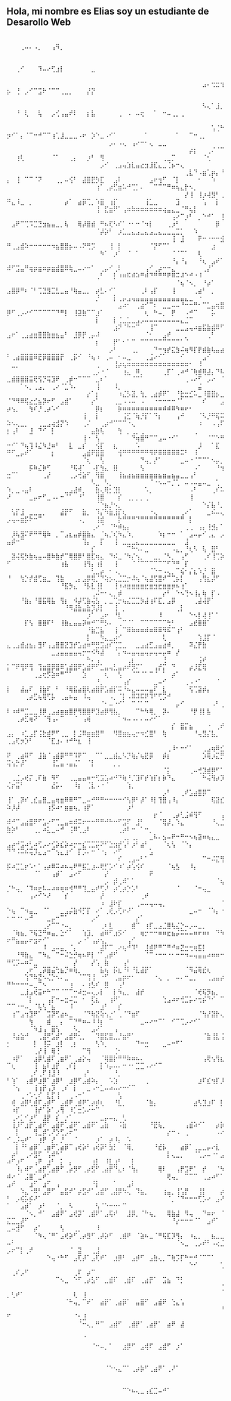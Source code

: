 ## Hola, mi nombre es Elias soy un estudiante de Desarollo Web

⠀⠀⠀⠀⠀⠀⠀⠀⠀⠀⠀⠀⠀⠀⠀⠀⠀⠀⠀⠀⠀⠀⠀⠀⠀⠀⠀⠀⠀⠀⠀⠀⠀⠀⠀⠀⠀⠀⠀⠀⠀⠀⠀⠀⠀⠀⠀⠀⠀⠀⠀⠀⢀⠤⠄⠠⡀⠀⠀⢠⠻⡀⠀⠀⠀⠀⠀⠀⠀⠀⠀⠀⠀⠀⠀⠀⠀⠀⠀⠀⠀⠀⠀⠀⠀⠀⠀⠀⠀⠀⠀⠀⠀⠀⠀⠀⠀⠀⠀⠀⠀⠀⠀⠀⠀⠀⠀⠀⠀⠀⠀⠀⠀⠀⠀⠀⠀⠀⠀⠀⠀⠀⠀⠀⠀⠀⠀⠀⠀⠀⠀⠀⠀⠀⠀⠀⠀⠀⠀⠀⠀⠀
⠀⠀⠀⠀⠀⠀⠀⠀⠀⠀⠀⠀⠀⠀⠀⠀⠀⠀⠀⠀⠀⠀⠀⠀⠀⠀⠀⠀⠀⠀⠀⠀⠀⠀⠀⠀⠀⠀⠀⠀⠀⠀⠀⠀⠀⠀⠀⠀⠀⠀⠀⢀⠊⠀⠀⠀⠹⠤⠔⢋⣰⡇⠀⠀⠀⠀⠀⠀⣀⠀⠀⠀⠀⠀⠀⠀⠀⠀⠀⠀⠀⠀⠀⠀⠀⠀⠀⠀⠀⠀⠀⠀⠀⠀⠀⠀⠀⠀⠀⠀⠀⠀⠀⠀⠀⠀⠀⠀⠀⠀⠀⠀⠀⠀⠀⠀⠀⠀⠀⠀⠀⠀⠀⠀⠀⠀⠀⠀⠀⠀⠀⠀⠀⠀⠀⠀⠀⠀⠀⠀⠀⠀
⠀⠀⠀⠀⠀⠀⠀⠀⠀⠀⠀⠀⠀⠀⠀⠀⠀⠀⠀⠀⠀⠀⠀⠀⠀⠀⠀⠀⠀⠀⠀⠀⠀⠀⠀⠀⠀⠀⠀⠀⠀⠀⠀⠀⣠⠄⢒⣒⢲⡦⠀⢘⠀⡠⠊⠉⣩⠗⠈⠉⠉⢀⣀⡀⠀⠀⠀⡜⡝⠀⠀⠀⠀⠀⠀⠀⠀⠀⠀⠀⠀⠀⠀⠀⠀⠀⠀⠀⠀⠀⠀⠀⠀⠀⠀⠀⠀⠀⠀⠀⠀⠀⠀⠀⠀⠀⠀⠀⠀⠀⠀⠀⠀⠀⠀⠀⠀⠀⠀⠀⠀⠀⠀⠀⠀⠀⠀⠀⠀⠀⠀⠀⠀⠀⠀⠀⠀⠀⠀⠀⠀⠀
⠀⠀⠀⠀⠀⠀⠀⠀⠀⠀⠀⠀⠀⠀⠀⠀⠀⠀⠀⠀⠀⠀⠀⠀⠀⠀⠀⠀⠀⠀⠀⠀⠀⠀⠀⠀⠀⠀⠀⠀⠀⠀⠀⠀⠣⢄⠁⣸⡀⠀⠀⠘⠀⢇⠀⠀⢧⠀⠀⡠⢊⢠⣤⠞⠇⠀⠀⡆⣧⠀⠀⠀⠀⠀⢀⠀⠠⠀⠤⢖⠀⠀⠁⠀⠒⠤⢀⡀⢀⠀⠀⠀⠀⠀⠀⠀⠀⠀⠀⠀⠀⠀⠀⠀⠀⠀⠀⠀⠀⠀⠀⠀⠀⠀⠀⠀⠀⠀⠀⠀⠀⠀⠀⠀⠀⠀⠀⠀⠀⠀⠀⠀⠀⠀⠀⠀⠀⠀⠀⠀⠀⠀
⠀⠀⠀⠀⠀⠀⠀⠀⠀⠀⠀⠀⠀⠀⠀⠀⠀⠀⠀⠀⠀⠀⠀⠀⠀⠀⠀⠀⠀⠀⠀⠀⠀⠀⠀⠀⠀⠀⠀⠀⠀⠀⠀⠀⠀⠀⢡⢈⠓⡲⠊⠁⡄⠈⠉⠒⠚⠉⠉⢰⢁⣸⣀⣀⣀⠠⠖⠀⡱⠑⣀⠠⠊⠁⠀⠀⠀⠀⠀⠀⠁⠀⠀⠀⠀⠀⠀⠁⠀⠀⠉⠒⢀⡀⠀⠀⠀⠀⠀⠀⠀⠀⠀⠀⠀⠀⠀⠀⠀⠀⠀⠀⠀⠀⠀⠀⠀⠀⠀⠀⠀⡠⠄⠠⢄⠀⢠⠔⠒⠂⢄⠀⣀⣀⠀⠀⠀⠀⠀⠀⠀⠀
⠀⠀⠀⠀⠀⠀⠀⠀⠀⠀⠀⠀⠀⠀⠀⠀⠀⠀⠀⠀⠀⠀⠀⠀⠀⠀⠀⠀⠀⠀⠀⠀⠀⠀⠀⠀⠀⠀⠀⠀⠀⡴⡆⠀⠀⢀⠌⠈⠉⠀⠀⢰⢇⠀⠀⠀⠀⠀⠀⠈⠁⠀⠀⢀⡄⠀⠀⡰⠃⠀⢻⠀⠀⠀⠀⠀⠀⠀⠀⠀⠀⠀⠀⠀⢀⣀⡉⠀⠀⠀⠀⠀⠀⠈⢂⠀⠀⠀⠀⠀⠀⠀⠀⠀⠀⠀⠀⠀⠀⠀⠀⠀⠀⠀⠀⠀⠀⠀⠀⡠⠊⠀⢀⣠⢤⣱⣇⣤⣔⣲⣸⣏⣄⣀⢈⡦⠒⢄⠀⠀⠀⠀
⠀⠀⠀⠀⠀⠀⠀⠀⠀⠀⠀⠀⠀⠀⠀⠀⠀⠀⠀⠀⠀⠀⠀⠀⠀⠀⠀⠀⠀⠀⠀⠀⠀⠀⠀⠀⠀⠀⠀⠀⢀⣇⠙⠠⣶⢁⡶⡄⠘⡄⠀⢸⠀⠉⠉⠈⠝⠀⠀⠀⢀⡀⠤⢪⠃⠀⣼⣿⣟⡳⣏⠀⠀⣠⠇⠀⠀⠀⠀⠀⠀⣠⠖⢲⠋⠀⠈⡇⠀⠀⠀⠀⠂⠀⠀⠱⠀⠀⠀⠀⠀⠀⠀⠀⠀⠀⠀⠀⠀⠀⠀⠀⠀⠀⠀⠀⠀⠀⢰⠁⢀⡴⣋⣶⠥⠚⢉⡁⠄⠀⠀⠉⠉⠉⠛⠶⢦⣄⡗⠢⡀⠀
⠀⠀⠀⠀⠀⠀⠀⠀⠀⠀⠀⠀⠀⠀⠀⠀⠀⠀⠀⠀⠀⠀⠀⠀⠀⠀⠀⠀⠀⠀⠀⠀⠀⠀⠀⠀⠀⠀⠀⠀⡜⢸⠀⢸⡰⢼⣻⠃⢀⠛⣄⠸⣀⠀⡀⠀⠀⠀⠀⠀⠀⠀⡴⠁⠀⣴⡿⢉⡀⠱⣿⠀⢰⡏⠀⠀⠀⠀⠀⠀⢸⣁⣀⠀⠀⠀⠀⣹⠀⠀⠀⠀⠀⢡⠀⠀⡇⠀⠀⠀⠀⠀⠀⠀⠀⠀⠀⠀⠀⠀⠀⠀⠀⠀⠀⠀⠀⠀⢸⠀⣏⣶⠟⠁⢠⠶⠷⠶⠶⠶⠶⠶⠶⢴⣤⣄⣀⠈⠛⢦⡇⠀
⠀⠀⠀⠀⠀⠀⠀⠀⠀⠀⠀⠀⠀⠀⠀⠀⠀⠀⠀⠀⠀⠀⠀⠀⠀⠀⠀⠀⠀⠀⠀⠀⠀⠀⠀⠀⠀⢠⠔⠉⡰⠃⠀⡀⠑⠚⠁⠀⢸⠀⣠⠟⠉⢉⠩⣉⣙⣲⣦⣤⣀⡀⢧⠀⠀⢿⡼⣿⣾⠀⠛⠦⢏⠣⠎⠁⠐⠂⠒⠈⠲⡇⠀⠀⠀⢀⡰⠃⠀⠀⠀⠀⠀⠀⠀⠀⡿⠀⠀⠀⠀⠀⠀⠀⠀⠀⠀⠀⠀⠀⠀⠀⠀⠀⠀⠀⠀⠀⠈⡼⡵⠃⠀⡰⣁⣀⣄⣠⣀⣄⣠⣀⣄⣀⣀⣀⣉⡁⠀⠀⠱⠀
⠀⠀⠀⠀⠀⠀⠀⠀⠀⠀⠀⠀⠀⠀⠀⠀⠀⠀⠀⠀⠀⠀⠀⠀⠀⠀⠀⠀⠀⠀⠀⠀⠀⠀⠀⠀⠀⢸⠀⣸⠀⠀⠀⠟⠒⠐⠒⠒⣺⠛⢀⣠⣾⠵⠒⠒⠒⠒⠒⠲⣦⣿⣿⡦⠤⠠⠝⢛⡩⠀⠀⠀⢸⠀⡇⠀⠀⠀⠀⠀⠀⠈⡝⠋⠉⠁⠀⠀⠀⠀⠀⠀⠀⠀⠀⣰⠀⠀⠀⠀⠀⠀⠀⠀⠀⠀⠀⠀⠀⠀⠀⠀⠀⠀⠀⠀⠀⠀⠀⠳⠁⠀⡰⠁⠀⠈⠀⠁⠀⠀⠀⠀⠀⠀⠀⠈⠈⠉⠁⠀⠀⢇
⠀⠀⠀⠀⠀⠀⠀⠀⠀⠀⠀⠀⠀⠀⠀⠀⠀⠀⠀⠀⠀⠀⠀⠀⠀⠀⠀⠀⠀⠀⠀⠀⠀⠀⠀⠀⠀⠘⡄⠘⡄⠀⠀⠘⢆⠀⣠⠞⠁⠾⠋⣩⣤⠛⢶⡶⣶⠶⡶⣶⣾⣿⠿⢷⣀⠤⠔⠒⠁⠀⢀⡤⠊⢀⠇⠀⠀⠀⠀⠀⢠⠊⢀⡴⠒⠒⣄⠀⠀⠀⠀⠀⠀⢀⡜⠁⠀⠀⠀⠀⠀⠀⠀⠀⠀⠀⠀⠀⠀⠀⠀⠀⠀⠀⠀⠀⠀⠀⢀⠃⠀⠀⡇⠰⠶⠯⠾⠵⠛⠾⠙⠛⠛⠛⠟⠿⠭⠼⠑⠚⠐⠸
⠀⠀⠀⠀⠀⠀⠀⠀⠀⠀⠀⠀⠀⠀⠀⠀⠀⠀⠀⠀⠀⠀⠀⠀⠀⠀⠀⠀⠀⠀⠀⠀⠀⠀⠀⠀⠀⠀⠈⢦⠈⠢⡀⠀⠘⡴⠁⠀⠀⣠⣿⡿⠛⠆⠈⠃⢉⣙⣻⣉⣃⣀⣤⠘⢷⣤⣀⡀⠀⡴⣃⠄⠊⠁⠀⠀⠀⠀⠀⢀⠇⢠⡏⠀⠀⠀⢸⠀⠀⠀⠀⢀⣴⠃⠀⡀⠀⠀⠀⠀⠀⠀⠀⠀⠀⠀⠀⠀⠀⠀⠀⠀⠀⠀⠀⠀⠀⠀⡘⠀⠀⠀⡇⢀⡤⣠⢤⣤⣤⣤⣤⣤⣤⣤⣤⣤⣤⣤⣄⣀⠀⠐
⠀⠀⠀⠀⠀⠀⠀⠀⠀⠀⠀⠀⠀⠀⠀⠀⠀⠀⠀⠀⠀⠀⠀⠀⠀⣠⠴⠂⠀⢀⣴⠊⠉⠆⠀⣀⣀⠤⠤⠘⠒⠒⠛⠂⠉⣁⣤⢶⣿⡿⠋⢀⡠⠔⠊⠉⠉⠉⠉⠉⠙⠛⡇⠀⢸⣽⣷⠉⠉⣰⠁⠀⠀⠀⠀⠀⠀⠀⠀⠀⢆⠀⠓⠤⡀⠀⡟⠀⠀⠠⠚⠉⠀⠀⠀⡥⠀⠀⠀⠀⠀⠀⠀⠀⠀⠀⠀⠀⠀⠀⠀⠀⠀⠀⠀⠀⠀⠀⡇⠀⠀⠀⡇⢈⣀⣁⣀⣠⡠⠤⠤⠤⠤⠤⠤⠤⠤⣄⣈⠉⠀⠀
⠀⠀⠀⠀⠀⠀⠀⠀⠀⠀⠀⠀⠀⠀⠀⠀⠀⠀⠀⠀⠀⠀⠀⠀⣰⠝⠈⠓⠒⠉⠀⠀⢸⠉⠀⠀⠀⠀⣀⣀⣠⢤⠴⣶⣯⣷⣾⠿⠋⣠⠖⠁⢀⣠⣴⣶⣿⣿⣷⣶⣦⣤⠃⠀⣸⡿⡟⢀⡤⠼⠀⠀⠀⠀⠀⠀⠀⠀⠀⠀⠈⠂⠀⠀⣠⠞⠀⠀⠀⡀⠀⠀⠀⠀⢀⠃⠀⠀⠀⠀⠀⠀⠀⠀⠀⠀⠀⠀⠀⠀⠀⠀⠀⠀⠀⠀⠀⠀⡆⠀⠀⠀⡟⠁⠂⠁⠉⠀⠉⠉⠉⠉⠉⠉⠉⠉⠉⠁⠈⠀⠀⠀
⠀⠀⠀⠀⠀⠀⠀⠀⠀⠀⠀⠀⠀⠀⠀⠀⠀⠀⠀⠀⠀⠀⠀⡠⠃⠀⠀⠀⢀⡀⠀⠀⠀⠙⠒⢲⡞⣍⣳⠬⢶⠻⡏⡟⣾⣷⢧⣤⣴⠃⢀⣴⣿⣿⣿⠿⣟⡿⣿⣿⣿⡟⠀⢀⡯⠊⠀⠘⢦⠰⠀⢀⠤⠀⠂⠤⣀⠀⠀⠀⢀⣨⠔⠊⠁⠀⠀⠀⠊⠀⠀⠀⠀⣠⠊⠀⠀⠀⠀⣀⡀⠀⠀⠀⠀⠀⠀⠀⠀⠀⠀⠀⠀⠀⠀⠀⠀⠀⢀⠀⠀⠀⢸⡴⢦⠶⠶⠶⠶⠶⠶⠶⠶⠶⠶⠶⠶⠶⠶⠂⠀⠸
⠀⠀⠀⠀⠀⠀⠀⠀⠀⠀⠀⠀⠀⠀⠀⠀⠀⠀⠀⢀⡠⠐⠈⠀⠀⠀⢰⣄⠀⠿⡀⠀⠀⠀⠀⢀⡏⠁⢀⠴⠚⠈⢷⣾⢿⣼⡄⠙⠧⣀⣾⣿⣿⣿⣭⢟⢫⡙⢭⣹⠟⠀⢀⡾⠒⠉⠉⠉⠀⣀⠆⠁⠀⠀⠀⠀⠀⠈⠉⠁⠀⠀⠀⠀⠀⠀⠀⠀⠀⢀⠠⠔⠋⠀⡠⠔⠀⠈⠀⠀⠀⠁⠢⡀⢀⣠⡀⠀⢀⠔⠈⣁⠱⠄⠀⠀⠀⠀⢸⠀⠀⠀⠸⡀⠀⠀⠀⠀⠀⠀⠀⠀⠀⠀⠀⠀⠀⠀⠀⠀⠀⣬
⠀⠀⠀⠀⠀⠀⠀⠀⠀⠀⠀⠀⠀⠀⠀⠀⠀⠀⡔⠁⡆⠀⠀⠀⠀⠰⣌⡣⣽⡀⢳⡀⢀⣴⡾⠟⠁⠀⠘⣗⣒⣊⠥⣀⠸⣿⣿⡦⣀⠈⠙⠻⠿⢯⣔⣊⣦⡽⠖⠋⠀⣠⣾⠁⠀⠀⠀⠀⡔⠁⠀⠀⠀⢀⣀⠠⠠⠤⠀⠠⠀⠀⠐⠒⠒⠒⠒⠈⠁⠀⠀⠀⠀⠎⠀⠀⠀⣠⡴⢢⡀⠀⠀⢳⠎⡘⢀⡴⠡⠊⠀⠀⠀⠀⠀⠀⠀⠀⡿⡆⠀⠀⠀⡷⠶⠶⠶⠶⠶⠶⠶⠶⠶⠾⠾⠿⠳⠶⠖⠂⠀⠀
⠀⠀⠀⠀⠀⠀⠀⠀⠀⠀⠀⠀⠀⠀⠀⠀⠀⢸⠀⠀⡇⠀⠀⠀⠀⠀⢨⣋⠈⢷⡘⡏⠁⠙⡆⠀⠀⠀⢠⠚⠀⠀⠀⠈⠣⡘⠛⢯⠭⠵⠢⢄⣀⡀⠀⠀⢀⣀⣠⢴⣺⡝⠱⠀⠀⠀⢀⠌⠀⠀⢀⡴⠚⠉⠉⠉⠐⢄⠀⠀⠀⠀⠀⠀⠀⠀⠀⠀⠀⠀⠀⠀⠰⠀⠀⠠⢠⠏⡆⢠⠇⠀⠀⣸⠀⠙⠊⠀⡇⠀⠀⠀⠀⠀⠀⠀⠀⣤⣷⢧⠀⠀⠀⢳⠀⡀⢀⡀⢀⠀⠀⠀⠀⠀⠀⠀⠀⠀⠀⠀⢀⠀
⠀⠀⠀⠀⠀⠀⠀⠀⠀⠀⠀⠀⠀⠀⠀⠀⠀⢸⠐⠀⢣⠀⠀⠀⠀⠀⠀⠀⠙⢶⣿⠛⠉⠉⣠⠤⠐⠊⠁⠀⠀⠀⠀⠀⠀⠈⠉⠑⠛⠒⠊⠁⠙⢦⢹⠸⣌⠳⣘⠶⠃⠀⠀⣇⠀⣀⡎⠀⠀⢪⡏⠀⠀⣆⠀⠀⠀⠀⠡⠀⠀⠀⠀⠀⠀⠀⠀⠀⠀⠀⠀⠀⡸⠀⠀⠁⣏⠀⠛⠋⣀⡤⠞⠁⠀⠀⠀⠀⡆⠀⠀⠀⠀⠀⠀⣠⣾⠟⣿⣿⠀⠀⠀⢺⠛⠛⠛⠛⠛⠛⠻⠟⠿⠿⠿⠿⠿⠭⠃⠀⠸⠀
⠀⠀⠀⠀⠀⠀⠀⠀⠀⠀⠀⠀⠀⠀⠀⠀⠀⠈⢆⠀⠀⢣⠀⠀⠀⠀⠀⠀⠀⠀⠙⢤⡀⡜⠁⠀⠀⠀⠀⣀⠤⠐⠈⠉⠉⠁⠢⡤⡀⠀⠀⠀⠀⠀⡯⠷⣌⡷⠋⠀⠀⠀⠀⠘⢯⢼⠁⠀⠠⡏⢳⣄⠀⣿⠀⠀⠀⠀⠀⢣⠀⠀⠀⠀⠀⠀⠀⠀⠀⠀⠀⠠⠁⠀⠀⠀⠘⢲⣒⠉⠁⠀⠀⠀⠀⠀⢀⡜⠀⠀⠀⠀⢀⡠⢚⣵⠋⠀⢻⣿⠀⠀⠀⢸⣦⣴⣦⣶⣶⣶⣶⣶⣦⣶⣤⣦⣤⣀⣀⢠⠃⠀
⠀⠀⠀⠀⠀⠀⠀⠀⠀⠀⠀⠀⠀⠀⠀⠀⠀⠀⠀⠣⣀⠀⠣⡀⠀⠀⠀⠀⠀⠀⠀⠀⠈⠐⠢⠤⠒⡈⢁⠀⠤⠠⠤⣤⠤⣀⠀⢁⠀⠱⡀⣀⠠⣤⠇⠀⠀⠀⠀⠀⠀⠀⣀⣠⣼⠾⡀⠀⠀⣷⢄⢿⡂⣹⡇⠀⠀⠀⠀⠀⠡⡀⠀⠀⠀⠀⠀⠀⠀⠀⠠⠃⠀⠀⠀⢀⠎⠥⠜⠀⠀⠀⠀⣀⡤⠖⠋⣀⠠⠄⠒⠈⠁⠀⠘⠁⠀⠀⢸⣿⠀⠀⠀⡎⠀⢀⡀⡀⡀⢀⠀⠀⠀⠀⠀⠀⠀⠀⠀⢸⠀⠀
⠀⠀⠀⠀⠀⠀⠀⠀⠀⠀⠀⠀⠀⠀⠀⠀⠀⠀⠀⠀⠈⠑⣦⡘⠢⡀⠀⠀⠀⠀⠀⠀⠀⠀⠀⠀⠀⠀⠀⠀⠀⠀⠀⠀⠑⡌⣧⠘⡀⠀⢣⡏⣸⠀⣀⣀⣀⡀⠀⠀⠀⣼⡟⠋⠀⠀⣷⡀⠀⠹⡌⠳⣷⣸⡏⢆⠀⠀⠀⠀⠀⠐⢄⠀⠀⠀⠀⠀⢀⠔⠁⠀⠀⠀⣀⠮⠤⢄⡠⢤⠤⣶⡯⠗⠒⠉⠀⠀⠀⠀⠀⠀⠀⠀⠠⡀⠀⠀⢸⣾⠀⠀⠀⡗⠛⠛⠛⠙⠛⠛⠛⠛⠛⠛⠛⠛⠛⠛⠀⡇⠀⠀
⠀⠀⠀⠀⠀⠀⠀⠀⠀⠀⠀⠀⠀⠀⠀⠀⠀⠀⠀⢀⠔⠈⠀⠈⠓⠾⣦⡄⠀⠀⠀⠀⠀⠀⠀⠀⠀⠀⠀⠀⢀⢀⠀⢠⡄⢸⣺⡄⠁⠀⡸⢧⣻⠍⠟⠛⠛⢿⠷⠀⡀⠉⣠⣆⣤⡾⣿⣷⣄⠀⠈⢦⡈⢎⠳⣄⠱⡀⠀⠀⠀⠀⠀⠱⡆⠒⠒⠀⠁⠀⣠⠤⡤⠊⢀⣄⠀⡠⣤⡾⠒⠉⠀⠀⠀⠀⠀⠀⠀⠀⠀⠀⠀⠀⠀⢹⡄⠀⠀⡏⠀⠀⢸⠀⣀⣀⣀⣄⣀⣀⣀⣀⣀⣀⣀⣀⠀⠀⣸⠀⠀⠀
⠀⠀⠀⠀⠀⠀⠀⠀⠀⠀⠀⠀⠀⠀⠀⠀⠀⠀⠀⡎⠀⠀⠀⠀⠀⠀⠀⠉⠓⠢⠄⣀⠀⠀⠀⠀⠀⠠⣄⡀⠘⢆⠣⠀⢧⠀⣿⠃⠀⠀⣽⢬⢯⡳⣷⢦⣤⠤⣿⠷⣷⡞⠉⢿⣿⡿⠃⣿⣏⢶⣄⠀⠙⠮⣀⠈⠳⡌⢢⡀⠀⠀⣀⡀⠈⠣⡀⠀⢠⠋⠀⠀⠀⢀⠎⢸⢉⡵⠋⠀⠀⠀⠀⠀⠀⠀⠀⠀⠀⠀⢰⣧⠀⠀⠀⢸⢻⡄⢰⡇⠀⠀⢸⠀⠀⠀⠈⠈⠉⠉⠉⠉⠉⠉⠋⠙⠛⠀⡏⠀⠀⠀
⠀⠀⠀⠀⠀⠀⠀⠀⠀⠀⠀⠀⠀⠀⠀⠀⠀⠀⠀⢃⣀⡴⠀⠂⠠⡀⠀⠀⠀⠀⠀⠀⠈⠑⠒⠠⢄⡀⠉⢮⠂⡌⣆⠱⡘⠀⣿⠀⠀⠘⠀⠀⢳⡑⡞⣾⢋⣶⣀⠀⢹⣷⠀⠀⢀⡄⣠⡿⢿⡈⠙⢵⡢⢄⣈⣉⡒⠼⢦⠈⢦⣼⢫⣿⠞⠉⢉⡦⡇⠀⠀⠀⢠⢻⣆⡼⠋⠀⠀⠀⠀⠀⠀⠀⠀⠀⠀⠀⠀⠀⠘⣯⡳⣄⠀⠘⡧⣇⢸⡇⠀⠀⢸⠰⠴⣶⣶⣶⣶⣖⣶⣲⣖⣶⣶⡶⠦⢰⠁⠀⠀⠀
⠀⠀⠀⠀⠀⠀⠀⠀⠀⠀⠀⠀⠀⠀⠀⠀⠀⠀⠀⢀⠬⠒⠂⢄⡀⡾⠀⠀⠀⠀⠀⠀⠀⠀⠀⡔⠃⠀⠑⠢⢙⠢⢸⡄⢷⠀⡏⠠⠀⠀⠀⠀⠘⣷⡄⠘⣿⣯⢿⣧⠀⢻⡆⠀⠺⡼⢋⣷⢬⣣⠀⡀⣀⢉⡒⢦⣌⣉⣉⡳⣼⢰⠏⣏⡀⣠⡿⠀⠀⠀⠀⢀⣼⢼⡟⠁⠀⠀⠀⠀⠀⠀⠀⠀⠀⠀⠀⠀⠀⠀⠀⠘⠻⣼⣷⣤⣷⡹⡼⡇⠀⠀⢸⠀⡀⠀⠀⠀⠀⠀⠀⠀⠀⠀⠀⠀⢀⡇⠀⠀⠀⠀
⠀⠀⠀⠀⠀⠀⠀⠀⠀⠀⠀⠀⠀⠀⠀⠀⠀⠀⡰⠁⠀⣠⠖⠀⠘⣇⠀⠀⠀⠀⠀⠀⠀⠀⠸⠀⠀⠀⠀⠀⠀⠑⠢⡇⢼⢸⠁⠁⠀⠀⠀⠀⠀⡏⢣⠀⣿⣿⠏⠃⠀⢸⣷⣄⣤⣤⡽⠶⠚⠉⠛⡣⠄⠀⢀⠉⠈⠁⠀⠉⠉⠉⠉⠉⠉⢓⠃⠀⠀⠀⣠⣞⣿⣿⠁⠀⠀⠀⠀⠀⠀⠀⠀⠀⠀⠀⠀⠀⠀⠀⠀⠀⠀⠀⠀⠀⠘⣷⣉⣧⠀⠀⢸⠀⠉⠿⠷⠶⠶⠾⠶⠿⠿⠻⠯⠉⢰⠃⠀⠀⠀⠀
⠀⠀⠀⠀⠀⠀⠀⠀⠀⠀⠀⠀⠀⠀⠀⠀⠀⠀⡇⠀⠀⠳⣄⣀⡴⠊⠀⠀⠀⠀⠀⠀⠀⠀⠀⢇⠀⠀⠀⠀⠀⠀⠀⢱⣸⡏⠈⠀⠀⣄⢀⣠⣾⣴⣦⡄⣻⠏⢠⣠⣿⣿⣝⣹⡞⣡⣴⠶⠛⣛⣩⣴⠎⢉⣉⣀⠀⠀⣀⣠⣴⣋⣠⣤⣴⠾⡀⠀⠀⠀⠽⣌⡟⣷⠀⠀⠀⠀⠀⠀⠀⠀⠀⠀⠀⠀⠀⠀⣀⣠⣤⣤⣤⣤⢤⡒⠒⠪⠳⣼⠀⠀⠈⡄⠲⠤⣤⢤⣤⢤⡤⢤⠤⡤⠶⠀⡜⠀⠀⠀⠀⠀
⠀⠀⠀⠀⠀⠀⠀⠀⠀⠀⠀⠀⠀⠀⠀⠀⠀⠀⠓⠄⢠⠀⠀⠀⠀⠀⠀⢀⡆⠀⠀⠀⠀⠀⠀⢘⠀⠀⠀⠀⠀⠀⠀⢨⠞⠀⠀⠀⠀⡅⠉⠟⢻⠟⢻⠀⢹⣶⣿⡿⣿⠿⢡⣾⣿⠟⣡⣾⠟⠋⣁⣤⢤⣃⣤⡴⠞⡻⠍⠁⠀⠀⢠⡞⡍⠀⠙⠀⠀⠀⡴⡸⣏⢿⠀⠀⠀⠀⠀⠀⠀⠀⠀⠀⢀⣠⢖⡫⣵⠶⠛⠉⠁⠀⠀⣱⠀⠀⠀⠀⢆⠀⠀⢣⠀⠀⠈⠉⠈⠁⠉⠈⠀⠁⠀⡴⠁⠀⠀⠀⠀⠀
⠀⠀⠀⠀⠀⠀⠀⠀⠀⠀⠀⠀⠀⠀⠀⠀⠀⠀⠀⠀⠘⡀⠀⠀⠀⠀⢠⡎⠀⠀⠀⠀⠀⣀⠤⠊⠀⠀⠀⠀⢀⠠⠐⠁⠀⠀⠀⠈⠀⡇⠀⠀⣼⣤⠏⠀⢸⣷⠏⠀⠃⠀⠘⢿⣯⣴⣿⢇⣴⣿⡟⣡⣾⡏⠭⠘⠦⣄⠤⠤⠤⣤⠏⠀⣇⠀⠀⠀⠀⠀⢫⢉⣽⡾⡄⠀⠀⠀⠀⠀⠀⠀⢀⡴⣋⢦⢿⢋⡧⠀⢀⣤⠦⣤⠀⠸⢤⠀⠀⠀⠀⠠⡀⠈⡇⠠⠿⠽⠯⠟⠹⠋⢋⡩⠚⠀⠀⠀⠀⠀⠀⠀
⠀⠀⠀⠀⠀⠀⠀⠀⠀⠀⠀⠀⠀⠀⠀⠀⠀⠀⠀⠀⠀⠈⠂⠤⠐⠊⠁⠀⠉⠈⠁⠉⠀⠀⠀⠀⠀⠀⡤⠊⠀⠀⠀⠀⠀⠀⠠⠃⢀⠇⠰⠾⠛⣉⣀⣀⢸⡿⢀⣠⣴⣶⣶⣿⡟⢻⣿⣿⠟⣹⣴⡿⢻⣧⡀⠀⠀⠀⠉⠓⠳⢿⡀⠀⡽⠄⠀⠀⠀⠀⠘⡟⢸⡇⣧⠀⠀⠀⠀⠀⢀⡴⣋⢶⠝⠁⠈⢻⢠⠄⠉⠀⠀⠈⠀⢠⢾⠀⠀⠀⠀⠀⠀⠁⠲⠤⠠⠄⠄⠤⠔⠊⠁⠀⠀⠀⠀⠀⠀⠀⠀⠀
⠀⠀⠀⠀⠀⠀⠀⠀⠀⠀⠀⠀⠀⠀⠀⠀⠀⠀⠀⠀⠀⠀⠀⠀⠀⠀⠀⠀⠀⠀⠀⠀⠀⠀⠀⠀⠀⡎⠀⣿⡍⣦⠀⠀⠀⠐⠀⢀⠞⣠⡄⠀⠰⣁⣠⡏⢨⣗⣾⠟⠋⢀⣀⠀⡇⣨⠿⣶⣶⣿⠛⠀⠀⠻⣿⣶⣦⢤⡒⠲⣊⣿⠃⠀⢷⠀⠀⠀⠀⠀⠀⠘⢤⣻⡌⣧⡀⠀⢀⣠⢏⡲⡱⠃⠀⠀⠀⠈⣏⣰⠄⠰⠚⠓⣆⠀⢸⠀⠀⠀⠀⠀⠀⠀⠀⠀⠀⠀⠀⠀⠀⠀⠀⠀⠀⠀⠀⠀⠀⠀⠀⠀
⠀⠀⠀⠀⠀⠀⠀⠀⠀⠀⠀⠀⠀⠀⠀⠀⠀⠀⠀⠀⠀⠀⠀⠀⠀⠀⠀⠀⠀⠀⠀⠀⠀⠀⠀⠀⢀⠸⠂⠒⠊⠁⠀⠀⢀⣠⢶⠿⣊⠟⠀⢀⣴⠿⠋⠀⣸⣷⠈⢠⣾⡿⠛⠛⠹⠟⠉⠀⠀⠉⠁⣀⣀⣾⣄⠣⡙⢷⡌⢦⣟⡿⠀⠀⡾⡆⠀⠀⠀⠀⠀⠀⠀⡱⢿⡰⣍⡛⢭⢢⡓⡼⠁⠀⠀⠀⠀⠀⢸⣁⣤⠠⣤⣌⠁⠀⠈⡇⠀⠀⠀⠀⡀⡀⠀⠀⠀⠀⠀⠀⠀⠀⠀⠀⠀⠀⠀⠀⠀⠀⠀⠀
⠀⠀⠀⠀⠀⠀⠀⠀⠀⠀⠀⠀⠀⠀⠀⠀⠀⠀⠀⠀⠀⠀⠀⠀⠀⠀⠀⠀⠀⠀⠀⠀⠀⠀⠀⠈⡅⠀⠀⠀⠀⢀⠤⢚⣹⣾⡿⠋⠁⠀⢀⣈⡠⢞⡍⢀⠏⣷⠀⠻⠋⠀⠀⢀⣀⣤⣤⠶⠒⢋⣩⣡⠴⠚⠙⢷⠘⡈⣹⠏⡞⢱⡏⡆⡷⠙⣄⠀⠀⠀⠀⠀⠀⠓⢬⢻⡴⡹⢌⡖⣭⠃⠀⠀⠀⠀⠀⠀⣜⡥⠄⠀⠀⠸⡆⠀⢈⣇⠠⠐⠈⠀⠀⠀⠀⢱⡀⠀⠀⠀⠀⠀⠀⠀⠀⠀⠀⠀⠀⠀⠀⠀
⠀⠀⠀⠀⠀⠀⠀⠀⠀⠀⠀⠀⠀⠀⠀⠀⠀⠀⠀⠀⠀⠀⠀⠀⠀⠀⠀⠀⠀⠀⠀⠀⠀⠀⠀⡠⠃⠀⠀⢀⠞⣡⣴⣿⡿⠉⠀⠀⠀⢸⠁⢀⡽⠎⢀⣎⣤⣿⣀⣤⢶⣶⠿⠿⠛⠉⣀⠤⠚⠛⠛⠒⠒⠒⠒⠊⢣⡿⠃⡼⠁⠸⡇⢹⣿⢠⠸⡄⠀⠀⠀⠀⠀⠀⠀⢯⣽⣎⠵⡸⡼⠀⠀⠀⠀⠀⠀⢰⡫⠴⠂⣶⣶⢦⡀⢰⡟⠁⠀⠀⠀⠀⠀⠀⠀⡰⠃⠀⠀⠀⠀⠀⠀⠀⠀⠀⠀⠀⠀⠀⠀⠀
⠀⠀⠀⠀⠀⠀⠀⠀⠀⠀⠀⠀⠀⠀⠀⠀⠀⠀⠀⠀⠀⠀⠀⠀⠀⠀⠀⠀⠀⠀⠀⠀⠀⡖⠈⠀⠀⢀⡴⢃⣨⠾⢻⠋⠀⠀⠀⠀⢠⠾⠚⠉⣠⣴⣿⠟⠋⣡⠔⠋⢉⣀⣤⠶⠾⠭⠖⠒⠒⠛⠛⠚⠓⠒⠋⣩⠏⠀⣸⠃⠀⠀⠀⠈⢿⡼⡀⠱⣄⠀⠀⠀⠀⠀⠀⠘⢄⣈⣷⡵⠃⠀⠀⠀⢀⡀⠴⣅⣀⠤⠚⠀⢨⠿⢁⣠⠇⠀⠀⠀⠀⠀⠀⢀⡴⠇⠒⠀⠁⠒⡀⠀⠀⠀⠀⠀⠀⠀⠀⠀⠀⠀
⠀⠀⠀⠀⠀⠀⠀⠀⠀⠀⠀⠀⠀⠀⠀⠀⠀⠀⠀⠀⠀⠀⠀⠀⠀⠀⢀⡀⢀⡀⠀⠀⣀⠧⠄⣢⠤⠟⠒⠛⠒⠢⢦⣽⠶⢦⣄⣀⠀⣠⡴⠚⣩⠴⢃⠴⢋⡠⠔⢊⡵⣎⡵⠴⡒⠒⣎⢉⣉⡭⠝⠋⣑⣲⡞⢡⠃⡰⠃⣴⠃⠀⠀⠀⠈⢆⢣⠀⠈⠑⡄⠀⠀⠀⠀⠀⠀⠀⠙⠙⠨⠭⠮⢭⡹⣄⣠⠒⠉⢢⣄⣰⠊⠀⡏⡩⠄⠒⠈⠐⡄⠀⠔⠋⠀⠀⠀⠀⠀⠀⣡⠀⠀⠀⠀⠀⠀⠀⠀⠀⠀⠀
⠀⠀⠀⠀⠀⠀⠀⠀⠀⠀⠀⠀⠀⠀⠀⠀⠀⠀⠀⠀⠀⠀⠀⠀⠀⠎⠀⢀⣠⠤⠃⠁⠀⠀⠀⠀⠀⠀⠀⠀⠀⠀⠀⠀⠉⠒⠬⣍⢻⡯⠴⣉⣁⡖⠡⠂⠁⢠⡴⠿⠭⠴⠦⢤⠟⠛⣯⣁⣰⠤⢟⡋⡡⠊⠰⠁⡴⢡⢪⠎⠀⠀⠀⠀⠀⠈⢦⣣⠀⠀⠸⡄⠀⠀⠀⠀⠀⠀⠀⠀⠀⠀⠀⠀⠈⠁⠀⠀⢠⡾⠁⠀⣠⠔⠋⠀⠀⠀⠀⠀⡜⠀⠀⠀⠀⠀⠀⠀⠀⠀⠟⠀⠀⠀⠀⠀⠀⠀⠀⠀⠀⠀
⠀⠀⠀⠀⠀⠀⠀⠀⠀⠀⠀⠀⠀⠀⠀⠀⠀⠀⠀⠀⠀⠀⡠⠀⡾⢀⠾⠁⠁⠀⠀⠀⠀⠀⠀⠀⠀⠀⠀⠀⠀⠀⠀⠀⠀⠀⠀⠈⢦⡈⠓⢤⡀⠈⠹⠶⣖⠧⠤⠴⠶⢶⠶⢺⠛⠛⢹⣀⣤⠞⢋⠜⠀⡴⢁⡴⡑⡡⠃⠀⠀⠀⠀⠀⠀⠀⠀⠈⠀⠀⠀⠈⠒⢤⣀⠀⠀⠀⠀⠀⠀⠀⠀⢠⠔⠊⠑⠜⠀⠀⠀⡎⠀⠀⠀⠀⠀⠀⠀⡜⠀⠀⠀⠀⠀⠀⠀⠀⢀⠞⠀⠀⠀⠀⠀⠀⠀⠀⠀⠀⠀⠀
⠀⠀⠀⠀⠀⠀⠀⠀⠀⠀⠀⠀⠀⠀⠀⠀⠀⠀⠀⠀⠀⠰⠀⣸⠗⡏⠀⠀⠀⢀⠤⠤⢤⠤⢤⡀⠀⠀⠀⠀⠀⠀⠀⠀⠀⠀⠀⠀⠈⠑⢦⠀⠉⠲⣤⣀⠀⠈⠁⠀⠀⣀⣠⡬⣷⠺⡋⡏⠀⠔⠁⢀⢞⡠⢋⠖⠜⠁⠀⠀⠀⠀⠀⠀⠀⠀⠀⠀⠀⠀⣀⠤⠒⠀⠈⠱⡄⠐⠂⠒⠐⠂⠤⠚⠀⠀⠀⣀⡤⠒⠉⠁⠀⠀⠀⠀⠀⡠⠊⠀⠀⠀⠀⠀⠀⠀⠀⡔⠁⠀⠀⠀⠀⠀⠀⠀⠀⠀⠀⠀⠀⠀
⠀⠀⠀⠀⠀⠀⠀⠀⢀⡔⠉⠉⠐⠤⡀⠀⠀⠀⠀⠀⠀⢀⠆⣇⠀⠀⠀⠀⣾⠉⠀⢰⡏⣀⣠⣈⣿⢧⣌⡑⠤⡠⠤⣀⡀⠀⠀⠀⠀⠀⠈⢷⣦⡀⠙⢯⣙⠛⠶⣤⡀⣑⠊⠁⠀⠀⢱⣹⡀⠀⣴⠿⠋⣰⡫⠊⠀⠀⠀⢶⡒⠒⠒⠶⠶⣖⣦⡬⠭⠥⠤⠶⠖⠶⠆⠀⠙⠳⠖⠛⣦⣤⡤⠖⣲⠖⠊⠁⠀⠀⠀⠀⠀⠀⡠⠐⠁⢠⡴⢢⡀⠀⠀⠀⠀⢠⠊⠀⠀⠀⠀⠀⠀⠀⠀⠀⠀⠀⠀⠀⠀⠀
⠀⠀⠀⠀⠀⠀⠀⠀⠸⠀⣠⠤⣤⡀⠈⡄⠀⠀⠀⠀⠀⣼⠏⠉⢀⠔⢦⠚⠹⠃⠀⣸⣾⠟⠛⠉⠛⠚⠶⣝⣒⢒⢶⣯⡇⠀⠀⠀⠀⠀⠀⠘⠻⣷⣄⠀⠉⠳⣄⠀⠉⠒⠬⣑⡚⢶⠦⠟⡇⠈⠁⣠⡾⠋⠀⠀⠀⠀⠀⠀⠈⠉⠐⠒⠒⠐⠂⠒⠒⠲⠤⢤⣤⣤⠴⠶⠶⠒⠛⢋⡩⠤⠶⠍⣀⠀⠀⠀⠀⠀⠀⠀⠀⡜⠀⠀⠀⡜⢡⠀⣷⠀⠀⠀⢠⠃⠀⠀⠀⠀⠀⠀⠀⠀⠀⠀⠀⠀⠀⠀⠀⠀
⠀⠀⠀⠀⢀⠖⠉⢀⡽⣿⣬⢓⣦⡙⠶⢷⡀⠀⠀⠀⠀⣧⢦⠀⡯⣆⠘⠇⠘⣇⣼⡟⠁⠀⠀⠀⠀⠀⠀⠀⠈⠻⣬⢿⣞⢆⠀⠀⠀⠀⠀⠀⠀⢱⠙⠷⣝⠢⢌⡑⠢⠄⣀⠀⠀⠈⠉⢹⢸⠀⠐⠋⠀⢀⣤⡶⠖⠂⠀⠀⠀⠀⠐⢄⠀⡀⠀⠤⠄⠒⣀⡀⠀⠀⢀⣠⣤⡴⠛⠓⠒⠒⠒⠤⣀⠉⠢⠀⠀⠀⠀⠀⢰⠀⠀⠄⢰⣣⠎⠀⣿⠀⠀⢠⠃⠀⠀⠀⠀⠀⠀⠀⠀⠀⠀⠀⠀⠀⠀⠀⠀⠀
⠀⠀⠀⣀⣸⣠⢞⣭⠖⠓⠉⠉⠈⠉⠉⠒⠼⣒⠤⢄⡠⡇⠀⠀⡇⠳⣄⡀⠀⣼⡞⠀⠀⠀⠀⠀⠀⠀⠀⠀⠀⠀⠈⢞⢯⡻⣦⡀⠀⠀⠀⠀⠀⠈⡇⠀⠀⠀⢠⡏⠒⠤⣒⠬⣉⠀⠂⠀⢏⣆⠀⠀⢰⠟⠁⠀⠀⠀⠀⠀⠀⠀⠀⠀⢑⣠⠴⠖⢚⣉⡥⠔⢒⡮⠙⠊⠀⠉⠉⠉⠐⠒⠤⡀⠈⢧⢣⠈⣦⠀⠀⠀⠸⠀⠀⠀⠀⠁⠀⣰⠃⠀⠀⡎⠀⠀⠀⠀⠀⠀⠀⠀⠀⠀⠀⠀⠀⠀⠀⠀⠀⠀
⠀⢰⠉⣠⢲⣹⠟⠁⠀⣩⡽⢋⣴⠦⣀⠀⠀⠈⠙⢷⣝⢵⢢⡐⠁⢀⠈⠙⣶⠏⠀⠀⠀⠀⠀⠀⠀⠀⠀⠀⠀⠀⠀⠈⢳⡜⣽⡗⢄⠀⠀⠀⠀⠀⢳⠀⠀⠀⣾⠀⠀⡄⠀⠉⠙⠛⠶⠤⠸⠸⡆⠀⠉⠀⠀⠀⠀⠀⠀⣀⠤⠔⠒⠉⠁⠀⠊⠉⢉⡠⠔⠊⠁⠀⠀⠀⠀⠀⠀⠀⠀⠀⠀⠈⠳⣸⢠⠀⣿⢣⠀⠀⠀⠣⡀⠀⠀⣠⠜⠁⠀⠀⢠⠀⠀⠀⠀⠀⠀⠀⠀⠀⠀⠀⠀⠀⠀⠀⠀⠀⠀⠀
⠀⠸⣴⣵⠚⠀⠀⢀⣼⠟⣡⡾⠁⣠⣾⠟⢂⡀⠀⠀⠹⣿⣏⣿⣀⡘⣶⠟⠁⠀⠀⠀⠀⠀⠀⠀⠀⠀⠀⠀⠀⠀⠀⠀⠈⣷⢸⣇⢨⡂⠀⠀⠀⠀⠀⡇⠀⢸⡭⠀⣰⡇⠀⢀⡆⠀⠀⠀⠀⢣⠱⡀⠀⠀⠀⠀⠀⠀⠙⠒⣒⠀⠀⠀⣀⠤⠒⠋⠁⠀⠀⠀⠀⠀⠀⠀⠀⠀⠀⠀⠀⠀⠀⠀⢀⡜⢸⠀⢿⢘⠀⠀⠀⠀⠀⠉⢻⠀⠀⠀⠀⠀⢈⠂⠀⠀⠀⠀⠀⠀⠀⠀⠀⠀⠀⠀⠀⠀⠀⠀⠀⠀
⠀⠰⡟⠁⠀⠀⣰⡿⢃⣾⠏⢀⣶⠟⠁⢀⣴⡕⢤⠀⠀⠈⢿⣿⡗⠛⠛⠷⠶⠦⠄⠀⠀⠀⠀⠀⠀⠀⠀⠀⠀⠀⠀⠀⢠⢟⢢⢻⣆⠉⢆⠀⠀⠀⠀⢸⠀⣦⠇⣰⡟⠀⢀⠎⡇⠀⠀⠀⠀⠀⡇⠱⡤⠤⠄⠒⠐⠂⣉⣉⠠⠔⠊⠉⠀⠀⠀⠀⠀⠀⠀⠀⠀⠀⠀⠀⠀⠀⠀⠀⠀⠀⠀⢀⠎⢀⠏⢸⣸⠸⠀⠀⠀⠀⠀⢠⠃⠀⠀⠀⠀⠀⠘⡀⠀⠀⠀⠀⠀⠀⠀⠀⠀⠀⠀⠀⠀⠀⠀⠀⠀⠀
⠃⢱⠁⠀⢠⣾⠟⣰⡿⠁⣰⡿⠃⠀⣰⡿⠋⣠⣾⠵⡄⠀⠀⠡⣱⠀⠀⠀⠀⠀⠀⢀⠀⠀⠀⠀⠀⠀⠀⠀⠀⠀⠀⣰⠏⣎⢲⡏⡸⠀⠈⢢⠀⠀⠀⢸⢰⡟⢠⡹⠀⢀⠎⠀⡇⠀⠀⣀⠠⠒⣁⠤⠴⠤⠔⠒⠊⠉⠀⠀⠀⠀⠀⠀⠀⠀⠀⠀⠀⠀⠀⠀⠀⠀⠀⠀⠀⠀⠀⠀⠀⢀⠐⠡⢂⠎⠀⣇⡏⢸⠀⠀⢀⠠⠒⠁⠀⠀⠀⠀⠀⠀⠀⢣⠀⠀⠀⠀⠀⠀⠀⠀⠀⠀⠀⠀⠀⠀⠀⠀⠀⠀
⠀⢾⠀⣴⡿⢃⣾⠏⣠⡾⠋⠀⣠⣾⠟⢀⣾⠟⢁⡴⡾⢆⠀⠀⠘⣇⡀⠀⠀⠀⠀⠈⣷⡄⠀⠀⠀⠀⠀⠀⠀⠀⣴⢣⣹⣰⠏⠀⡇⠀⠰⡏⠀⠀⠀⢸⡞⠁⡵⠁⡠⢻⠀⠸⡁⣒⡡⠔⠒⠉⠀⠀⠀⠀⠀⠀⠀⠀⠀⠀⠀⠀⠀⠀⠀⠀⠀⠀⠀⠀⠀⠀⠀⠀⠀⠀⠀⠀⠀⢀⠔⡁⠊⡰⠋⠀⣸⡟⠀⡎⠀⡐⠁⠀⠀⠀⠀⠀⠀⣀⡤⠤⣄⠀⢃⠀⠀⠀⠀⠀⠀⠀⠀⠀⠀⠀⠀⠀⠀⠀⠀⠀
⠀⢸⡸⠋⣰⡟⢁⣴⠟⠁⣠⣾⠟⢁⣼⠟⠁⣠⣾⠟⠁⣠⣷⠀⠀⠨⣷⠀⠀⠀⠀⠀⠘⣟⢧⡀⠀⠀⠀⠀⢠⣾⠵⠊⠁⠀⠀⡴⡷⠀⠀⡇⠀⠀⠀⢻⣀⡾⢁⠜⡱⢋⡠⠖⠉⠀⠀⠀⠀⠀⠀⠀⠀⠀⠀⠀⠀⠀⠀⠀⠀⠀⠀⠀⠀⡔⠒⠠⠀⢀⠀⠀⠀⠀⠀⠀⠠⠔⠊⢀⡨⢤⠞⠁⠀⢰⡟⠀⡜⠀⡘⠀⠀⠈⠀⠀⠀⠀⡰⠁⠀⡴⠸⡄⠀⠡⠀⠀⠀⠀⠀⠀⠀⠀⠀⠀⠀⠀⠀⠀⠀⠀
⠀⠀⡇⠘⠃⣴⡿⠁⢀⣶⠟⢁⣴⡿⠉⢠⢞⡵⠃⢠⢞⡽⠃⣳⡃⠀⠈⢿⡀⠀⠀⠀⠀⠘⣞⡧⠀⠀⠀⣴⡿⠁⢀⣀⣀⡤⠔⣇⠀⠀⡴⠃⠀⢀⠔⣻⠏⠀⢡⠾⠓⠁⠀⠀⠀⠀⠀⠀⠀⠀⠀⠀⠀⠀⠀⠀⠀⠀⠀⠀⠀⠀⠀⠀⠀⡇⢄⣀⡀⠀⠀⠈⢁⡠⠤⠐⠂⣠⠴⠋⡰⠋⠀⠀⢠⠟⠀⣰⠃⠀⡅⠀⡄⠀⠀⠀⠀⢰⡇⠀⠸⣇⣰⠃⠀⠀⡇⠀⠀⠀⠀⠀⠀⠀⠀⠀⠀⠀⠀⠀⠀⠀
⠀⠀⠸⡄⠾⠋⢀⣴⡟⢁⣴⡿⠋⢀⡴⡻⠋⢀⡴⣫⠋⢀⣴⡟⠙⣄⠆⠈⢳⡄⠀⠀⠀⠀⢿⠇⠀⠀⢠⡟⣩⠟⠁⠀⡞⠀⠀⠈⠳⠾⠔⠈⠀⣨⣿⠁⣀⠞⠁⠀⠀⠀⠀⠀⠀⠀⠀⠀⠀⠀⠀⠀⠀⠀⠀⠀⠀⠀⠀⠀⠀⠀⠀⠀⠀⢟⢤⡀⠀⠉⠉⠉⠀⢀⣠⠴⠋⠁⣠⠞⠀⠀⠀⣰⠋⠀⣰⠋⠀⢠⠀⠀⠀⠀⠀⠀⠀⠘⡇⠀⠀⠀⠁⠀⠀⣠⠇⠀⠀⠀⠀⠀⠀⠀⠀⠀⠀⠀⠀⠀⠀⠀
⠀⠀⠀⠱⣄⠐⠿⠃⣠⡿⠋⠀⣤⣯⠞⠁⡴⣫⠞⠁⣠⣾⠋⢀⣼⡿⠳⢄⠀⠹⣦⡀⠀⠀⠀⢰⣤⡀⢸⢡⡟⠀⠀⢸⡇⠀⠀⠀⡴⠃⠀⡠⢮⡥⡮⠜⠁⠀⠀⠀⠀⠀⠀⠀⠀⠀⠀⠀⠀⠀⠀⠀⠀⠀⠀⠀⠀⠀⠀⠀⠀⠀⠀⠀⠀⠈⡀⠈⠙⠒⠒⠒⢋⡡⠔⠀⣠⠜⠁⠀⠀⣠⡾⠁⠀⡰⠃⠀⠀⠈⡀⠀⠣⠀⠀⠀⠀⠀⢣⠈⠑⠒⠒⠂⠉⠀⠀⠀⠀⠀⠀⠀⠀⠀⠀⠀⠀⠀⠀⠀⠀⠀
⠀⠀⠀⠀⠈⠢⡀⠚⠁⠀⣠⣾⠟⠁⣠⢞⡽⠁⢀⣾⠟⠁⣠⢯⠞⠀⠀⣸⡿⡀⠈⠓⢦⡀⠀⠀⢿⣷⣼⠀⠻⢤⠀⠀⠙⠶⠖⠀⠈⣍⣉⣀⡼⠋⠀⠀⠀⠀⠀⠀⠀⠀⠀⠀⠀⠀⠀⠀⠀⠀⠀⠀⠀⠀⠀⠀⠀⠀⠀⠀⠀⠀⠀⠀⠀⠀⠘⡔⠒⠒⠒⠈⠁⠀⣠⠞⠁⠀⣀⠤⣺⠋⠀⠀⡴⠁⠀⠀⠀⠀⢣⠀⠀⢀⡀⠀⠀⠀⠸⠀⠀⠀⠀⠀⠀⠀⠀⠀⠀⠀⠀⠀⠀⠀⠀⠀⠀⠀⠀⠀⠀⠀
⠀⠀⠀⠀⠀⠀⠈⠳⢄⠈⠛⠁⣠⢞⡵⠋⢀⡴⣻⠋⢀⡼⡵⠋⠀⢀⣾⠟⠀⠈⣵⠦⣀⠈⠛⢯⣏⡹⢻⡄⠀⠰⣄⡀⠀⠀⣦⣀⣀⠤⠃⠀⠀⠀⠀⠀⠀⠀⠀⠀⠀⠀⠀⠀⠀⠀⠀⠀⠀⠀⠀⠀⠀⠀⠀⠀⠀⠀⠀⠀⠀⠀⠀⠀⠀⠀⠀⠈⠢⣀⠀⢀⡠⠞⠃⠠⢔⣈⡠⠖⠉⡇⢀⠞⠀⠀⠀⠀⠀⠀⠀⠀⠈⠀⣽⠀⠀⢀⣸⠀⠀⠀⠀⠀⠀⠀⠀⠀⠀⠀⠀⠀⠀⠀⠀⠀⠀⠀⠀⠀⠀⠀
⠀⠀⠀⠀⠀⠀⠀⠀⠀⠑⢤⠐⠓⠋⠀⣠⢏⡼⠁⣠⢏⠞⠁⠀⣰⡿⠃⠀⣠⡾⠋⠀⣠⣷⢄⡀⠉⢷⡩⡏⠓⠒⠚⠈⠉⠉⠁⠀⠀⠀⠀⠀⠀⠀⠀⠀⠀⠀⠀⠀⠀⠀⠀⠀⠀⠀⠀⠀⠀⠀⠀⠀⠀⠀⠀⠀⠀⠀⠀⠀⠀⠀⠀⠀⠀⠀⠀⠀⠀⠀⠑⠊⠀⠀⠀⠀⠀⢁⠀⢀⠎⡠⠋⠀⠀⠀⠀⠀⠀⠀⠀⠀⠀⢀⠏⠀⡴⠉⠀⠀⠀⠀⠀⠀⠀⠀⠀⠀⠀⠀⠀⠀⠀⠀⠀⠀⠀⠀⠀⠀⠀⠀
⠀⠀⠀⠀⠀⠀⠀⠀⠀⠀⠀⠉⠢⣀⠀⠑⠋⢀⡴⣣⠋⠀⣀⣾⠏⠀⢀⣾⠏⠀⢀⣴⡟⠁⠀⣩⣦⠀⠙⡃⠀⠀⠀⠀⠀⠀⠀⠀⠀⠀⠀⠀⠀⠀⠀⠀⠀⠀⠀⠀⠀⠀⠀⠀⠀⠀⠀⠀⠀⠀⠀⠀⠀⠀⠀⠀⠀⠀⠀⠀⠀⠀⠀⠀⠀⠀⠀⠀⠀⠀⠀⠀⠀⠀⠀⠀⠀⢈⡀⢃⠞⠁⠀⠀⠀⠀⠀⠀⠀⠀⠀⠀⠀⢇⠀⢸⠀⠀⠀⠀⠀⠀⠀⠀⠀⠀⠀⠀⠀⠀⠀⠀⠀⠀⠀⠀⠀⠀⠀⠀⠀⠀
⠀⠀⠀⠀⠀⠀⠀⠀⠀⠀⠀⠀⠀⠈⠓⢤⡀⠉⠞⠁⠀⣴⡟⠁⢀⣴⡿⠁⠀⣤⣿⠋⠀⣠⣾⠟⠀⢑⣄⢡⠀⠀⠀⠀⠀⠀⠀⠀⠀⠀⠀⠀⠀⠀⠀⠀⠀⠀⠀⠀⠀⠀⠀⠀⠀⠀⠀⠀⠀⠀⠀⠀⠀⠀⠀⠀⠀⠀⠀⠀⠀⠀⠀⠀⠀⠀⠀⠀⠀⠀⠀⠀⠀⠀⠀⠀⠀⠘⠋⠀⠀⠀⠀⠀⠀⠀⠀⠀⠀⠀⠀⠀⠀⠈⢂⣸⠀⠀⠀⠀⠀⠀⠀⠀⠀⠀⠀⠀⠀⠀⠀⠀⠀⠀⠀⠀⠀⠀⠀⠀⠀⠀
⠀⠀⠀⠀⠀⠀⠀⠀⠀⠀⠀⠀⠀⠀⠀⠀⠈⠒⢄⡀⠛⠉⠀⣠⣾⠋⠀⢀⣾⡟⠁⢀⣴⡟⠁⠀⣴⠟⠀⣼⠀⠀⠀⠀⠀⠀⠀⠀⠀⠀⠀⠀⠀⠀⠀⠀⠀⠀⠀⠀⠀⠀⠀⠀⠀⠀⠀⠀⠀⠀⠀⠀⠀⠀⠀⠀⠀⠀⠀⠀⠀⠀⠀⠀⠀⠀⠀⠀⠀⠀⠀⠀⠀⠀⠀⠀⠀⠀⠀⠀⠀⠀⠀⠀⠀⠀⠀⠀⠀⠀⠀⠀⠀⠀⠀⠈⠀⠀⠀⠀⠀⠀⠀⠀⠀⠀⠀⠀⠀⠀⠀⠀⠀⠀⠀⠀⠀⠀⠀⠀⠀⠀
⠀⠀⠀⠀⠀⠀⠀⠀⠀⠀⠀⠀⠀⠀⠀⠀⠀⠀⠀⠈⠒⠤⡀⠁⠀⠀⣰⡿⠋⠀⣠⢾⠏⠀⣠⣾⠋⠀⡰⠁⠀⠀⠀⠀⠀⠀⠀⠀⠀⠀⠀⠀⠀⠀⠀⠀⠀⠀⠀⠀⠀⠀⠀⠀⠀⠀⠀⠀⠀⠀⠀⠀⠀⠀⠀⠀⠀⠀⠀⠀⠀⠀⠀⠀⠀⠀⠀⠀⠀⠀⠀⠀⠀⠀⠀⠀⠀⠀⠀⠀⠀⠀⠀⠀⠀⠀⠀⠀⠀⠀⠀⠀⠀⠀⠀⠀⠀⠀⠀⠀⠀⠀⠀⠀⠀⠀⠀⠀⠀⠀⠀⠀⠀⠀⠀⠀⠀⠀⠀⠀⠀⠀
⠀⠀⠀⠀⠀⠀⠀⠀⠀⠀⠀⠀⠀⠀⠀⠀⠀⠀⠀⠀⠀⠀⠈⠑⠢⣄⠉⠁⢀⡴⡷⠋⢀⣴⠟⠁⢀⠜⠁⠀⠀⠀⠀⠀⠀⠀⠀⠀⠀⠀⠀⠀⠀⠀⠀⠀⠀⠀⠀⠀⠀⠀⠀⠀⠀⠀⠀⠀⠀⠀⠀⠀⠀⠀⠀⠀⠀⠀⠀⠀⠀⠀⠀⠀⠀⠀⠀⠀⠀⠀⠀⠀⠀⠀⠀⠀⠀⠀⠀⠀⠀⠀⠀⠀⠀⠀⠀⠀⠀⠀⠀⠀⠀⠀⠀⠀⠀⠀⠀⠀⠀⠀⠀⠀⠀⠀⠀⠀⠀⠀⠀⠀⠀⠀⠀⠀⠀⠀⠀⠀⠀⠀
⠀⠀⠀⠀⠀⠀⠀⠀⠀⠀⠀⠀⠀⠀⠀⠀⠀⠀⠀⠀⠀⠀⠀⠀⠀⠀⠉⠑⠦⢄⣀⢠⣎⣉⠤⠚⠁⠀⠀⠀⠀⠀⠀⠀⠀⠀⠀⠀⠀⠀⠀⠀⠀⠀⠀⠀⠀⠀⠀⠀⠀⠀⠀⠀⠀⠀⠀⠀⠀⠀⠀⠀⠀⠀⠀⠀⠀⠀⠀⠀⠀⠀⠀⠀⠀⠀⠀⠀⠀⠀⠀⠀⠀⠀⠀⠀⠀⠀⠀⠀⠀⠀⠀⠀⠀⠀⠀⠀⠀⠀⠀⠀⠀⠀⠀⠀⠀⠀⠀⠀⠀⠀⠀⠀⠀⠀⠀⠀⠀⠀⠀⠀⠀⠀⠀⠀⠀⠀⠀⠀⠀⠀



